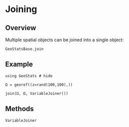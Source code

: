 # Joining

## Overview

Multiple spatial objects can be joined into a single object:

```@docs
GeoStatsBase.join
```

## Example

```@example
using GeoStats # hide

Ω = georef((z=rand(100,100),))

join(Ω, Ω, VariableJoiner())
```

## Methods

```@docs
VariableJoiner
```
